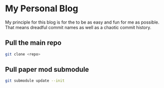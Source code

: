 # My Personal Blog

My principle for this blog is for the to be as easy and fun for me as possible. That means dreadful commit names as well as a chaotic commit history.

## Pull the main repo

```bash
git clone <repo>
```

## Pull paper mod submodule

```bash
git submodule update --init
```
